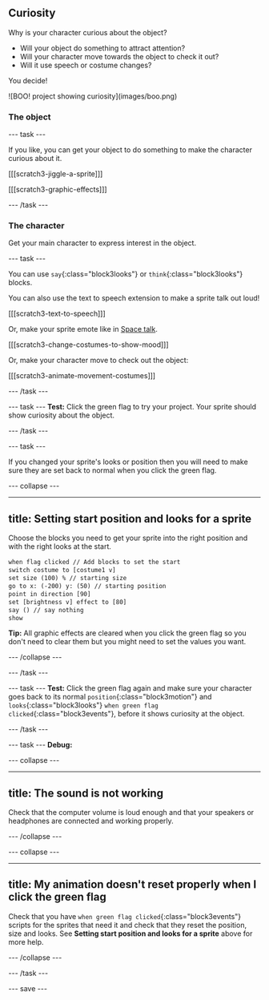 ## Curiosity 

<div style="display: flex; flex-wrap: wrap">
<div style="flex-basis: 200px; flex-grow: 1">
Why is your character curious about the object?

- Will your object do something to attract attention?
- Will your character move towards the object to check it out?
- Will it use speech or costume changes?

You decide!
</div>
<div>
![BOO! project showing curiosity](images/boo.png)
</div>
</div>

### The object

--- task ---

If you like, you can get your object to do something to make the character curious about it. 

[[[scratch3-jiggle-a-sprite]]]

[[[scratch3-graphic-effects]]]

--- /task ---

### The character

Get your main character to express interest in the object.

--- task ---

You can use `say`{:class="block3looks"} or `think`{:class="block3looks"} blocks.

You can also use the text to speech extension to make a sprite talk out loud!

[[[scratch3-text-to-speech]]]

Or, make your sprite emote like in [Space talk](https://projects.raspberrypi.org/en/projects/space-talk). 

[[[scratch3-change-costumes-to-show-mood]]]

Or, make your character move to check out the object:

[[[scratch3-animate-movement-costumes]]]

--- /task ---

--- task ---
**Test:** Click the green flag to try your project. Your sprite should show curiosity about the object.

--- /task ---

--- task ---

If you changed your sprite's looks or position then you will need to make sure they are set back to normal when you click the green flag.

--- collapse ---

---
title: Setting start position and looks for a sprite
---

Choose the blocks you need to get your sprite into the right position and with the right looks at the start.

```blocks3
when flag clicked // Add blocks to set the start 
switch costume to [costume1 v]
set size (100) % // starting size
go to x: (-200) y: (50) // starting position
point in direction [90]
set [brightness v] effect to [80]
say () // say nothing
show
```

**Tip:** All graphic effects are cleared when you click the green flag so you don't need to clear them but you might need to set the values you want.

--- /collapse ---

--- /task ---

--- task ---
**Test:** Click the green flag again and make sure your character goes back to its normal `position`{:class="block3motion"} and `looks`{:class="block3looks"} `when green flag clicked`{:class="block3events"}, before it shows curiosity at the object.

--- /task ---

--- task ---
**Debug:**

--- collapse ---

---
title: The sound is not working
---

Check that the computer volume is loud enough and that your speakers or headphones are connected and working properly. 

--- /collapse ---

--- collapse ---

---
title: My animation doesn't reset properly when I click the green flag
---

Check that you have `when green flag clicked`{:class="block3events"} scripts for the sprites that need it and check that they reset the position, size and looks. See **Setting start position and looks for a sprite** above for more help.

--- /collapse ---

--- /task ---

--- save ---

